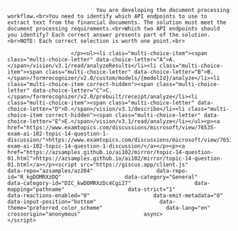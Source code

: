 <p class="card-text">
							
								You are developing the document processing workflow.<br>You need to identify which API endpoints to use to extract text from the financial documents. The solution must meet the document processing requirements.<br>Which two API endpoints should you identify? Each correct answer presents part of the solution.<br>NOTE: Each correct selection is worth one point.<br>
							
						</p><ul><li class="multi-choice-item"><span class="multi-choice-letter" data-choice-letter="A">A.</span>/vision/v3.1/read/analyzeResults</li><li class="multi-choice-item"><span class="multi-choice-letter" data-choice-letter="B">B.</span>/formrecognizer/v2.0/custom/models/{modelId}/analyze</li><li class="multi-choice-item correct-hidden"><span class="multi-choice-letter" data-choice-letter="C">C.</span>/formrecognizer/v2.0/prebuilt/receipt/analyze</li><li class="multi-choice-item"><span class="multi-choice-letter" data-choice-letter="D">D.</span>/vision/v3.1/describe</li><li class="multi-choice-item correct-hidden"><span class="multi-choice-letter" data-choice-letter="E">E.</span>/vision/v3.1/read/analyze</li></ul><p><a href="https://www.examtopics.com/discussions/microsoft/view/76535-exam-ai-102-topic-14-question-1-discussion/">https://www.examtopics.com/discussions/microsoft/view/76535-exam-ai-102-topic-14-question-1-discussion/</a></p><p><a href="https://azsamples.github.io/ai102/mirror/topic-14-question-01.html">https://azsamples.github.io/ai102/mirror/topic-14-question-01.html</a></p><script src="https://giscus.app/client.js"                    data-repo="azsamples/az204"                    data-repo-id="R_kgDOMRXzDQ"                    data-category="General"                    data-category-id="DIC_kwDOMRXzDc4Cgi27"                    data-mapping="pathname"                    data-strict="1"                    data-reactions-enabled="0"                    data-emit-metadata="0"                    data-input-position="bottom"                    data-theme="preferred_color_scheme"                    data-lang="en"                    crossorigin="anonymous"                    async>                    </script>